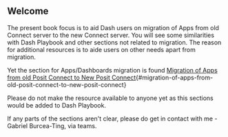 ## Welcome

The present book focus is to aid Dash users on migration of Apps from old Connect server to the new Connect server. You will see some similarities with Dash Playbook and other sections not related to migration. The reason for additional resources is to aide users on other needs apart from migration.

Yet the section for Apps/Dashboards migration is found [Migration of Apps from old Posit Connect to New Posit Connect](#migration-of-apps-from-old-posit-connect-to-new-posit-connect "Migration of Apps from old Posit Connect to New Posit Connect"){#migration-of-apps-from-old-posit-connect-to-new-posit-connect}

Please do not make the resource available to anyone yet as this sections would be added to Dash Playbook.

If any parts of the sections aren't clear, please do get in contact with me - Gabriel Burcea-Ting, via teams.
